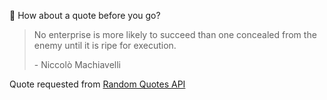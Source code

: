 📣 How about a quote before you go?

> No enterprise is more likely to succeed than one concealed from the enemy until it is ripe for execution.
>
> <p>- Niccolò Machiavelli</p>

Quote requested from [Random Quotes API](https://github.com/lukePeavey/quotable)
